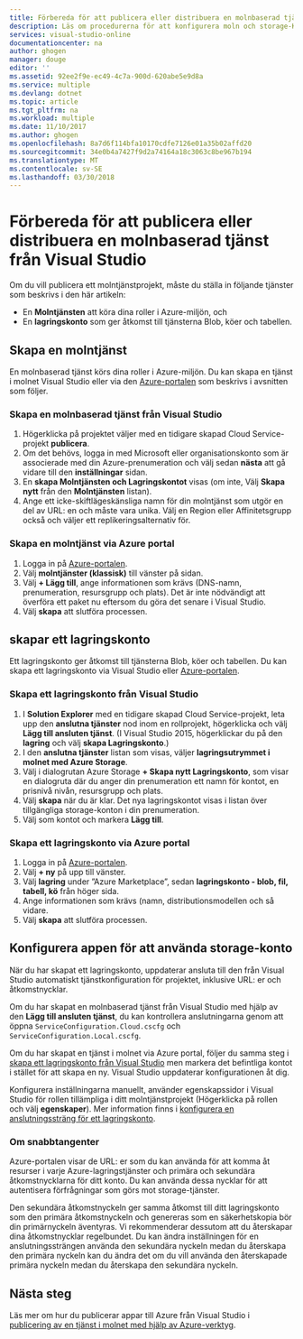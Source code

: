 ```yaml
---
title: Förbereda för att publicera eller distribuera en molnbaserad tjänst från Visual Studio | Microsoft Docs
description: Läs om procedurerna för att konfigurera moln och storage-Kontotjänster och konfigurera Azure-program.
services: visual-studio-online
documentationcenter: na
author: ghogen
manager: douge
editor: ''
ms.assetid: 92ee2f9e-ec49-4c7a-900d-620abe5e9d8a
ms.service: multiple
ms.devlang: dotnet
ms.topic: article
ms.tgt_pltfrm: na
ms.workload: multiple
ms.date: 11/10/2017
ms.author: ghogen
ms.openlocfilehash: 8a7d6f114bfa10170cdfe7126e01a35b02affd20
ms.sourcegitcommit: 34e0b4a7427f9d2a74164a18c3063c8be967b194
ms.translationtype: MT
ms.contentlocale: sv-SE
ms.lasthandoff: 03/30/2018
---
```

# <a name="prepare-to-publish-or-deploy-a-cloud-service-from-visual-studio"></a>Förbereda för att publicera eller distribuera en molnbaserad tjänst från Visual Studio

Om du vill publicera ett molntjänstprojekt, måste du ställa in följande tjänster som beskrivs i den här artikeln:

* En **Molntjänsten** att köra dina roller i Azure-miljön, och 
* En **lagringskonto** som ger åtkomst till tjänsterna Blob, köer och tabellen.

## <a name="create-a-cloud-service"></a>Skapa en molntjänst

En molnbaserad tjänst körs dina roller i Azure-miljön. Du kan skapa en tjänst i molnet Visual Studio eller via den [Azure-portalen](https://portal.azure.com/) som beskrivs i avsnitten som följer.

### <a name="create-a-cloud-service-from-visual-studio"></a>Skapa en molnbaserad tjänst från Visual Studio

1. Högerklicka på projektet väljer med en tidigare skapad Cloud Service-projekt **publicera**.
1. Om det behövs, logga in med Microsoft eller organisationskonto som är associerade med din Azure-prenumeration och välj sedan **nästa** att gå vidare till den **inställningar** sidan.
1. En **skapa Molntjänsten och Lagringskontot** visas (om inte, Välj **Skapa nytt** från den **Molntjänsten** listan).
1. Ange ett icke-skiftlägeskänsliga namn för din molntjänst som utgör en del av URL: en och måste vara unika. Välj en Region eller Affinitetsgrupp också och väljer ett replikeringsalternativ för.

### <a name="create-a-cloud-service-through-the-azure-portal"></a>Skapa en molntjänst via Azure portal

1. Logga in på [Azure-portalen](https://portal.azure.com/).
1. Välj **molntjänster (klassisk)** till vänster på sidan.
1. Välj **+ Lägg till**, ange informationen som krävs (DNS-namn, prenumeration, resursgrupp och plats). Det är inte nödvändigt att överföra ett paket nu eftersom du göra det senare i Visual Studio.
1. Välj **skapa** att slutföra processen.

## <a name="create-a-storage-account"></a>skapar ett lagringskonto

Ett lagringskonto ger åtkomst till tjänsterna Blob, köer och tabellen. Du kan skapa ett lagringskonto via Visual Studio eller [Azure-portalen](https://portal.azure.com/).

### <a name="create-a-storage-account-from-visual-studio"></a>Skapa ett lagringskonto från Visual Studio

1. I **Solution Explorer** med en tidigare skapad Cloud Service-projekt, leta upp den **anslutna tjänster** nod inom en rollprojekt, högerklicka och välj **Lägg till ansluten tjänst**. (I Visual Studio 2015, högerklickar du på den **lagring** och välj **skapa Lagringskonto**.)
1. I den **anslutna tjänster** listan som visas, väljer **lagringsutrymmet i molnet med Azure Storage**.
1. Välj i dialogrutan Azure Storage **+ Skapa nytt Lagringskonto**, som visar en dialogruta där du anger din prenumeration ett namn för kontot, en prisnivå nivån, resursgrupp och plats.
1. Välj **skapa** när du är klar. Det nya lagringskontot visas i listan över tillgängliga storage-konton i din prenumeration.
1. Välj som kontot och markera **Lägg till**.

### <a name="create-a-storage-account-through-the-azure-portal"></a>Skapa ett lagringskonto via Azure portal

1. Logga in på [Azure-portalen](https://portal.azure.com/).
1. Välj **+ ny** på upp till vänster.
1. Välj **lagring** under ”Azure Marketplace”, sedan **lagringskonto - blob, fil, tabell, kö** från höger sida.
1. Ange informationen som krävs (namn, distributionsmodellen och så vidare.
1. Välj **skapa** att slutföra processen.

## <a name="configure-your-app-to-use-the-storage-account"></a>Konfigurera appen för att använda storage-konto

När du har skapat ett lagringskonto, uppdaterar ansluta till den från Visual Studio automatiskt tjänstkonfiguration för projektet, inklusive URL: er och åtkomstnycklar.

Om du har skapat en molnbaserad tjänst från Visual Studio med hjälp av den **Lägg till ansluten tjänst**, du kan kontrollera anslutningarna genom att öppna `ServiceConfiguration.Cloud.cscfg` och `ServiceConfiguration.Local.cscfg`.

Om du har skapat en tjänst i molnet via Azure portal, följer du samma steg i [skapa ett lagringskonto från Visual Studio](#create-a-storage-account-from-visual-studio) men markera det befintliga kontot i stället för att skapa en ny. Visual Studio uppdaterar konfigurationen åt dig.

Konfigurera inställningarna manuellt, använder egenskapssidor i Visual Studio för rollen tillämpliga i ditt molntjänstprojekt (Högerklicka på rollen och välj **egenskaper**). Mer information finns i [konfigurera en anslutningssträng för ett lagringskonto](https://docs.microsoft.com/azure/vs-azure-tools-multiple-services-project-configurations#configuring-a-connection-string-to-a-storage-account).

### <a name="about-access-keys"></a>Om snabbtangenter

Azure-portalen visar de URL: er som du kan använda för att komma åt resurser i varje Azure-lagringstjänster och primära och sekundära åtkomstnycklarna för ditt konto. Du kan använda dessa nycklar för att autentisera förfrågningar som görs mot storage-tjänster.

Den sekundära åtkomstnyckeln ger samma åtkomst till ditt lagringskonto som den primära åtkomstnyckeln och genereras som en säkerhetskopia bör din primärnyckeln äventyras. Vi rekommenderar dessutom att du återskapar dina åtkomstnycklar regelbundet. Du kan ändra inställningen för en anslutningssträngen använda den sekundära nyckeln medan du återskapa den primära nyckeln kan du ändra det om du vill använda den återskapade primära nyckeln medan du återskapa den sekundära nyckeln.

## <a name="next-steps"></a>Nästa steg

Läs mer om hur du publicerar appar till Azure från Visual Studio i [publicering av en tjänst i molnet med hjälp av Azure-verktyg](vs-azure-tools-publishing-a-cloud-service.md).
